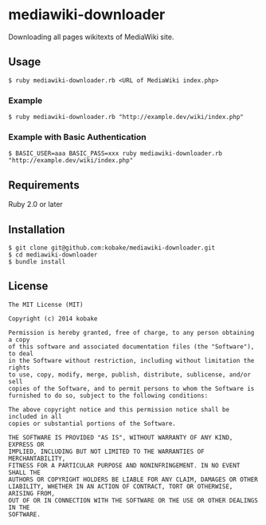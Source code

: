 mediawiki-downloader
====================

Downloading all pages wikitexts of MediaWiki site.


Usage
-----
    $ ruby mediawiki-downloader.rb <URL of MediaWiki index.php>

### Example
    $ ruby mediawiki-downloader.rb "http://example.dev/wiki/index.php"

### Example with Basic Authentication
    $ BASIC_USER=aaa BASIC_PASS=xxx ruby mediawiki-downloader.rb "http://example.dev/wiki/index.php"


Requirements
------------
Ruby 2.0 or later


Installation
------------
    $ git clone git@github.com:kobake/mediawiki-downloader.git
    $ cd mediawiki-downloader
    $ bundle install

License
-------
    The MIT License (MIT)
    
    Copyright (c) 2014 kobake
    
    Permission is hereby granted, free of charge, to any person obtaining a copy
    of this software and associated documentation files (the "Software"), to deal
    in the Software without restriction, including without limitation the rights
    to use, copy, modify, merge, publish, distribute, sublicense, and/or sell
    copies of the Software, and to permit persons to whom the Software is
    furnished to do so, subject to the following conditions:
    
    The above copyright notice and this permission notice shall be included in all
    copies or substantial portions of the Software.
    
    THE SOFTWARE IS PROVIDED "AS IS", WITHOUT WARRANTY OF ANY KIND, EXPRESS OR
    IMPLIED, INCLUDING BUT NOT LIMITED TO THE WARRANTIES OF MERCHANTABILITY,
    FITNESS FOR A PARTICULAR PURPOSE AND NONINFRINGEMENT. IN NO EVENT SHALL THE
    AUTHORS OR COPYRIGHT HOLDERS BE LIABLE FOR ANY CLAIM, DAMAGES OR OTHER
    LIABILITY, WHETHER IN AN ACTION OF CONTRACT, TORT OR OTHERWISE, ARISING FROM,
    OUT OF OR IN CONNECTION WITH THE SOFTWARE OR THE USE OR OTHER DEALINGS IN THE
    SOFTWARE.
